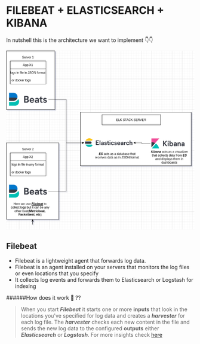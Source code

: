 # FILEBEAT + ELASTICSEARCH + KIBANA

In nutshell this is the architecture we want to implement 👇👇

![](elk.png)

## Filebeat

- Filebeat is a lightweight agent that forwards log data.
- Filebeat is an agent installed on your servers that monitors the log files or even locations that you specify
- It collects log events and forwards them to Elasticsearch or Logstash for indexing

######How does it work 🤔 ??
> When you start **_Filebeat_** it starts one or more **inputs** that look in the locations you've specified for log data and creates a **_harvester_** for each log file.
> The **_harvester_** checks each new content in the file and sends the new log data to the configured **outputs** either **_Elasticsearch_** or **_Logstash_**.
> For more insights check [here](https://www.elastic.co/guide/en/beats/filebeat/current/how-filebeat-works.html)